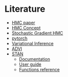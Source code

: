 # Literature

- [HMC paper][1]
- [HMC Concept][2]
- [Stochastic Gradient HMC][3]
- [pytorch][4]
- [Variational Inference][5]
- [ADVI][6]
- [STAN][7]
    - [Documentation][8]
    - [User guide][9]
    - [Functions reference][10]

[1]: https://arxiv.org/pdf/1206.1901.pdf
[2]: https://arxiv.org/pdf/1701.02434.pdf
[3]: https://arxiv.org/pdf/1402.4102.pdf
[4]: https://pytorch.org/
[5]: https://arxiv.org/pdf/1601.00670.pdf
[6]: http://www.jmlr.org/papers/volume18/16-107/16-107.pdf
[7]: https://mc-stan.org/
[8]: https://mc-stan.org/users/documentation/
[9]: https://mc-stan.org/docs/2_18/stan-users-guide/index.html
[10]: https://mc-stan.org/docs/2_18/functions-reference/index.html#overview

